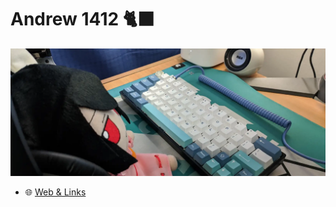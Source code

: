 # Andrew 1412 🐈‍⬛

![Tewi](https://github.com/andrew1412/andrew1412/raw/main/tewi.webp)

- 🌐 [Web & Links](https://andrew1412.deno.dev)

